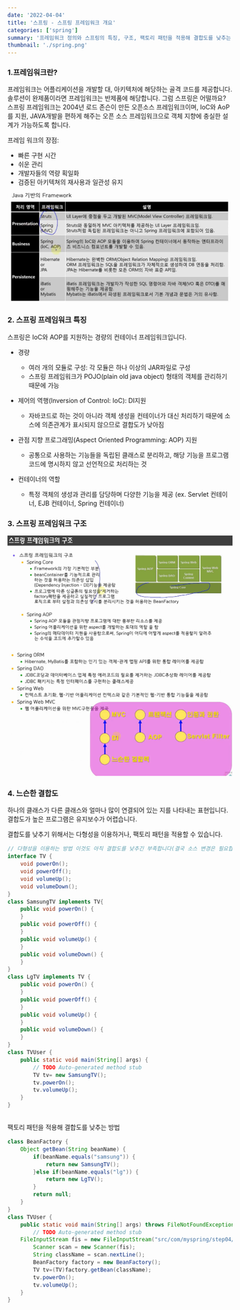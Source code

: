 ```yaml
---
date: '2022-04-04'
title: '스프링 - 스프링 프레임워크 개요'
categories: ['spring']
summary: '프레임워크 정의와 스프링의 특징, 구조, 팩토리 패턴을 적용해 결합도를 낮추는 방법을 다룹니다.'
thumbnail: './spring.png'
---
```


### 1.프레임워크란?

프레임워크는 어플리케이션을 개발할 대, 아키텍처에 해당하는 골격 코드를 제공합니다. 솔루션이 완제품이라면
프레임워크는 반제품에 해당합니다. 그럼 스프링은 어떨까요? 스프링 프레임워크는 2004년 로드 존슨이 만든 오픈소스
프레임워크이며, IoC와 AoP를 지원, JAVA개발을 편하게 해주는 오픈 소스 프레임워크으로
객체 지향에 충실한 설계가 가능하도록 합니다.

프레임 워크의 장점:

- 빠른 구현 시간
- 쉬운 관리
- 개발자들의 역량 획일화
- 검증된 아키텍쳐의 재사용과 일관성 유지

<img src="javaframework.PNG">

### 2. 스프링 프레임워크 특징

스프링은 IoC와 AOP를 지원하는 경량의 컨테이너 프레임워크입니다.

- 경량

  - 여러 개의 모듈로 구성: 각 모듈은 하나 이상의 JAR파일로 구성
  - 스프링 프레임워크가 POJO(plain old java object) 형태의 객체를 관리하기 때문에 가능

- 제어의 역행(Inversion of Control: IoC): DI지원

  - 자바코드로 하는 것이 아니라 객체 생성을 컨테이너가 대신 처리하기 때문에 소스에 의존관계가 표시되지 않으므로 결합도가 낮아짐

- 관점 지향 프로그래밍(Aspect Oriented Programming: AOP) 지원

  - 공통으로 사용하는 기능들을 독립된 클래스로 분리하고, 해당 기능을 프로그램 코드에 명시하지 않고 선언적으로 처리하는 것

- 컨테이너의 역할
  - 특정 객체의 생성과 관리를 담당하며 다양한 기능을 제공 (ex. Servlet 컨테이너, EJB 컨테이너, Spring 컨테이너)

### 3. 스프링 프레임워크 구조

<img src="javaframework2.PNG">
<img src="javaframework3.PNG">

### 4. 느슨한 결합도

하나의 클래스가 다른 클래스와 얼마나 많이 연결되어 있는 지를 나타내는 표현입니다. 결합도가 높은 프로그램은 유지보수가 어렵습니다.

결합도를 낮추기 위해서는 다형성을 이용하거나, 팩토리 패턴을 적용할 수 있습니다.

```java
// 다형성을 이용하는 방법 이것도 아직 결합도를 낮추긴 부족합니다(결국 소스 변경은 필요합니다).
interface TV {
	void powerOn();
	void powerOff();
	void volumeUp();
	void volumeDown();
}
class SamsungTV implements TV{
	public void powerOn() {
	}
	public void powerOff() {
	}
	public void volumeUp() {
	}
	public void volumeDown() {
	}
}
class LgTV implements TV {
	public void powerOn() {
	}
	public void powerOff() {
	}
	public void volumeUp() {
	}
	public void volumeDown() {
	}
}
class TVUser {
	public static void main(String[] args) {
		// TODO Auto-generated method stub
		TV tv= new SamsungTV();
		tv.powerOn();
		tv.volumeUp();
	}
}
```

<br>
팩토리 패턴을 적용해 결합도를 낮추는 방법

```java
class BeanFactory {
	Object getBean(String beanName) {
		if(beanName.equals("samsung")) {
			return new SamsungTV();
		}else if(beanName.equals("lg")) {
			return new LgTV();
		}
		return null;
	}
}
class TVUser {
	public static void main(String[] args) throws FileNotFoundException{
		// TODO Auto-generated method stub
    FileInputStream fis = new FileInputStream("src/com/myspring/step04/diSetting.txt");
		Scanner scan = new Scanner(fis);
		String className = scan.nextLine();
		BeanFactory factory = new BeanFactory();
		TV tv=(TV)factory.getBean(className);
		tv.powerOn();
		tv.volumeUp();
	}
}
```
